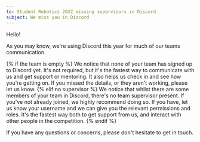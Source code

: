 ```yaml
---
to: Student Robotics 2022 missing supervisors in Discord
subject: We miss you in Discord
---
```


Hello!

As you may know, we're using Discord this year for much of our teams communication.

{% if the team is empty %}
We notice that none of your team has signed up to Discord yet. It's not required, but it's the fastest way to communicate with us and get support or mentoring. It also helps us check in and see how you're getting on. If you missed the details, or they aren't working, please let us know.
{% elif no supervisor %}
We notice that whilst there are some members of your team in Discord, there's no team supervisor present. If you've not already joined, we highly recommend doing so. If you have, let us know your username and we can give you the relevant permissions and roles. It's the fastest way both to get support from us, and interact with other people in the competition.
{% endif %}

If you have any questions or concerns, please don't hesitate to get in touch.
